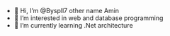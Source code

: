 - 👋 Hi, I’m @Byspll7 other name Amin
- 👀 I’m interested in web and database programming
- 🌱 I’m currently learning .Net architecture

<!---
Byspll7/Byspll7 is a ✨ special ✨ repository because its `README.md` (this file) appears on your GitHub profile.
You can click the Preview link to take a look at your changes.
--->
